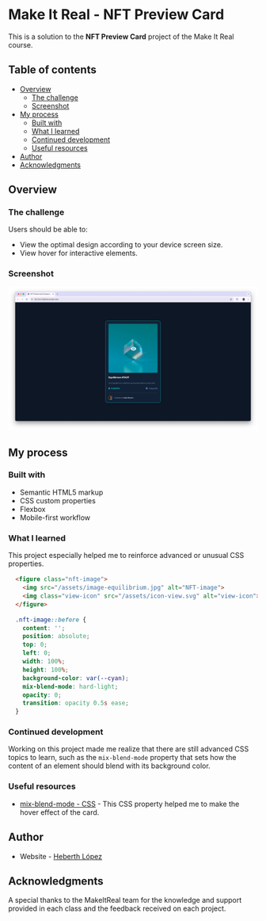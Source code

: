 # Make It Real - NFT Preview Card

This is a solution to the **NFT Preview Card** project of the Make It Real course.

## Table of contents

- [Overview](#overview)
  - [The challenge](#the-challenge)
  - [Screenshot](#screenshot)
- [My process](#my-process)
  - [Built with](#built-with)
  - [What I learned](#what-i-learned)
  - [Continued development](#continued-development)
  - [Useful resources](#useful-resources)
- [Author](#author)
- [Acknowledgments](#acknowledgments)


## Overview

### The challenge

Users should be able to:

- View the optimal design according to your device screen size.
- View hover for interactive elements.

### Screenshot

![Desktop view](/assets/screenshot.png)

## My process

### Built with

- Semantic HTML5 markup
- CSS custom properties
- Flexbox
- Mobile-first workflow

### What I learned

This project especially helped me to reinforce advanced or unusual CSS properties.

```html
  <figure class="nft-image">
    <img src="/assets/image-equilibrium.jpg" alt="NFT-image">
    <img class="view-icon" src="/assets/icon-view.svg" alt="view-icon">
  </figure>
```
```css
  .nft-image::before {
    content: '';
    position: absolute;
    top: 0;
    left: 0;
    width: 100%;
    height: 100%;
    background-color: var(--cyan);
    mix-blend-mode: hard-light;
    opacity: 0;
    transition: opacity 0.5s ease;
  }
```

### Continued development

Working on this project made me realize that there are still advanced CSS topics to learn, such as the `mix-blend-mode` property that sets how the content of an element should blend with its background color.

### Useful resources

- [mix-blend-mode - CSS](https://developer.mozilla.org/es/docs/Web/CSS/mix-blend-mode) - This CSS property helped me to make the hover effect of the card.

## Author

- Website - [Heberth López](https://www.heblopez.web.app)

## Acknowledgments

A special thanks to the MakeItReal team for the knowledge and support provided in each class and the feedback received on each project.
